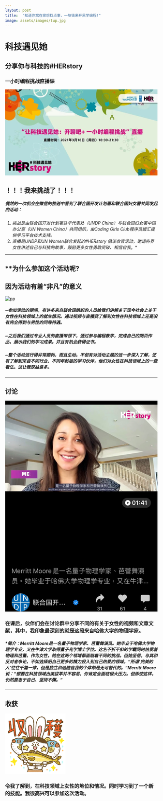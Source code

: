 ```yaml
---
layout: post
title:  "知道你窝在家想找点事，一块钱来开黑学编程!"
image: assets/images/tup.jpg
---
```


# 科技遇见她
## 分享你与科技的#HERstory
### 一小时编程挑战直播课

![001](../assets/images/tup.jpg)

## ！！！我来挑战了！！！

#####  偶然的一次机会在微信的推送中看到了联合国开发计划署和联合国妇女署共同发起的活动：

1. *挑战是由联合国开发计划署驻华代表处（UNDP China）与联合国妇女署中国办公室（UN Women China）共同组织，由Coding Girls Club程序员媛汇提供学习平台技术支持。*
2. *直播是UNDP和UN Women联合发起的#HERstory 倡议收官活动，邀请各界女性讲述自己与科技的故事，鼓励更多女性勇敢突破、相信自我*。*

------

## **为什么参加这个活动呢?

## 因为活动有着“非凡”的意义

![pp](../assets/images/pp.jpg)
##### ~参加活动的期间，有许多来自联合国组织的人员给我们讲解关于现今社会上关于女性在科技领域上的就业情况。通过视频与直播我了解到女性在科技领域上还是没有完全得到与男性的同等待遇。

##### ~之后我们通过专业人员的直播带领下，通过参与编程教学，完成自己的网页作品，展示我们的学习成果。并且有机会获得证书。

##### ~整个活动进行得非常顺利，而且生动。不但有对活动主题的进一步深入了解，还有了解到来自不同行业、不同年龄层的学习伙伴，他们对女性在科技领域上的一些看法。这让我获益良多。

------

## 讨论
![yu](../assets/images/yu.jpg)
### 在课后，伙伴们会在讨论群中分享不同的有关于女性的视频和文章文献，其中，我印象最深刻的就是这段来自哈佛大学的物理学家。

##### **简介：Merritt Moore是一名量子物理学家、芭蕾舞演员。她毕业于哈佛大学物理学专业，又在牛津大学取得量子光学博士学位。这名不折不扣的学霸同时热爱着物理和芭蕾。作为女性，她在这两个领域都面临着不同的挑战。但她坚信，与其和反对者争论，不如选择把自己更多的精力投入到自己热爱的领域。“所谓‘完美的人’往往千篇一律，但是独立和追随自我的个体却是无可替代的。”Merritt Moore说：“想要在科技领域出类拔萃并不容易，你肯定会面临很大压力。但即使这样，仍然要忠于自己、坚持不懈。”*

------

## 收获
![bk](../assets/images/bk.png)
### 令我了解到，在科技领域上女性的地位和情况。同时学习到了一个新的技能。我很高兴可以参加这次活动。



